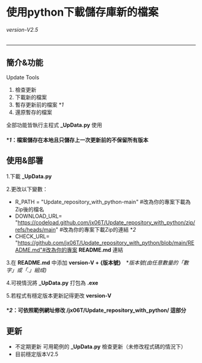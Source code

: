 # 使用python下載儲存庫新的檔案
###### *version-V2.5* 
---
## 簡介&功能
Update Tools

1. 檢查更新 
2. 下載新的檔案
3. 暫存更新前的檔案 **1*
4. 還原暫存的檔案

全部功能皆執行主程式 **_UpData.py** 使用 
#### **1*：檔案儲存在本地且只儲存上一次更新前的不保留所有版本

## 使用&部署
1.下載 **_UpData.py**

2.更改以下變數：
- R_PATH = "Update_repository_with_python-main" #改為你的專案下載為Zip後的檔名
- DOWNLOAD_URL= "https://codeload.github.com/jx06T/Update_repository_with_python/zip/refs/heads/main" #改為你的專案下載Zip的連結 **2*
- CHECK_URL= "https://github.com/jx06T/Update_repository_with_python/blob/main/README.md"#改為你的專案 **README.md** 連結

3.在 **README.md** 中添加 **version-V + {版本號}**　**版本號(由任意數量的「數字」或「.」組成)*

4.可視情況將 **_UpData.py** 打包為 **.exe**

5.若程式有穩定版本更新記得更改 **version-V**
#### **2*：可依照範例網址修改 **/jx06T/Update_repository_with_python/** 這部分
## 更新
- 不定期更新 可用範例的 **_UpData.py** 檢查更新（未修改程式碼的情況下）
- 目前穩定版本V2.5
